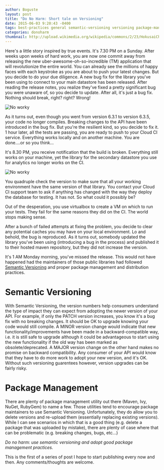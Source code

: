 ```yaml
---
author: Boguste
layout: post
title: "Do No Harm: Short tale on Versioning"
date: 2015-06-03 9:20:43 -0400
tags: best-practices general semantic-versioning versioning package-management
categories: donoharm
thumbnail: http://upload.wikimedia.org/wikipedia/commons/2/23/HokusaiChushingura.jpg
---
```


Here's a little story inspired by true events. It's 7.30 PM on a Sunday. After weeks upon weeks of hard work, you are now one commit away from releasing the new uber-awesome-oh-so-incredible (TM) application that will revolutionize the entire world. You can already see the millions of happy faces with each keystroke as you are about to push your latest changes. But you decide to do your due diligence. A new bug fix for the library you've been using to connect to your main datastore has been released. After reading the release notes, you realize they've fixed a pretty significant bug you were unaware of, so you decide to update. After all, it's just a bug fix. Nothing should break, right? right? Wrong!

<img src="https://cat7cat.files.wordpress.com/2011/07/funny-pictures-cat-moon.jpg" align="middle" alt="No worky"/>

As it turns out, even though you went from version 6.3.1 to version 6.3.5, your code no longer compiles. Breaking changes to the API have been introduced in the bug fix. But you're the resilient kind, so you decide to fix it. 1 hour later, all the tests are passing, you are ready to push to your Cloud CI service. Everything works locally and on another machine. You are done....or so you think...

It's 8.30 PM, you receive notification that the build is broken. Everything still works on your machine, yet the library for the secondary datastore you use for analytics no longer works on the CI. 

<img src="http://www.buildsonmymachine.com/images/Row2_2a.jpg" align="middle" alt="No worky"/>

You quadruple check the version to make sure that all your working environment have the same version of that library. You contact your Cloud CI support team to ask if anything has changed with the way they deploy the database for testing. It has not. So what could it possibly be? 

Out of the desperation, you use virtualbox to create a VM on which to run your tests. They fail for the same reasons they did on the CI. The world stops making sense. 

After a bunch of failed attempts at fixing the problem, you decide to clear any potential caches you may have on your local environment. Lo and behold, the bug is reproduced. As it turns out, somebody updated the library you've been using (introducing a bug in the process) and published it to their hosted maven repository, but they did not increase the version.

It's 1 AM Monday morning, you've missed the release. This would not have happened had the maintainers of those public libraries had followed [Semantic Versioning](http://semver.org/) and proper package management and distribution practices.

Semantic Versioning
================

With Semantic Versioning, the version numbers help consumers understand the type of impact they can expect from adopting the newer version of your API. For example, if only the PATCH version increases, you know it's a bug fix with no breaking changes. It should be OK to upgrade knowing your code would still compile. A MINOR version change would indicate that new functionality/improvements have been made in a backward-compatible way, i.e. it is still safe to upgrade although it could be advantageous to start using the new functionality if the old way has been marked as obsolete/deprecated. A MAJOR version change on the other hand makes no promise on backward compatibility. Any consumer of your API would know that they have to do more work to adopt your new version, and it's OK. Without such versioning guarentees however, version upgrades can be fairly risky.

Package Management
==================

There are plenty of package management utility out there (Maven, Ivy, NuGet, RubyGem) to name a few. Those utilities tend to encourage package maintainers to use Semantic Versioning. Unfortunately, they do allow you to delete versions and re-upload them (essentially replacing existing versions). While I can see scenarios in which that is a good thing (e.g. delete a package that was uploaded by mistake), there are plenty of case where that can be problematic (e.g. breaking changes, bugs, etc...)

*Do no harm: use semantic versioning and adopt good package management practices.*

This is the first of a series of post I hope to start publishing every now and then. Any comments/thoughts are welcome.
